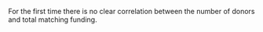 
For the first time there is no clear correlation between the number of donors and total matching funding.